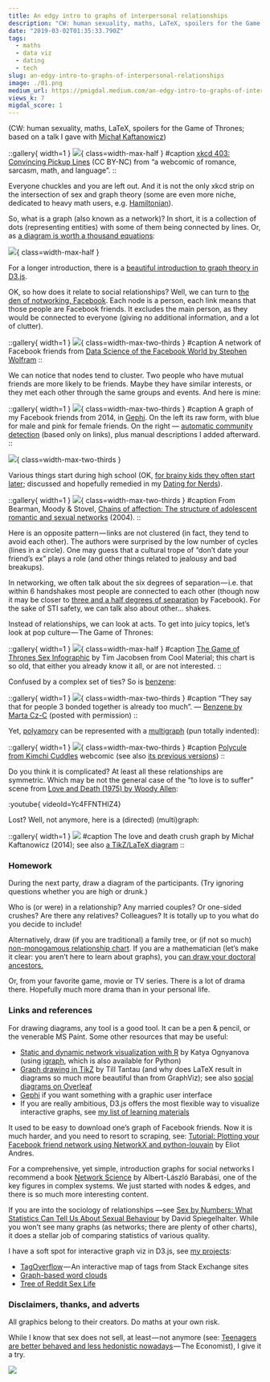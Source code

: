 ```yaml
---
title: An edgy intro to graphs of interpersonal relationships
description: "CW: human sexuality, maths, LaTeX, spoilers for the Game of Thrones"
date: "2019-03-02T01:35:33.790Z"
tags:
  - maths
  - data viz
  - dating
  - tech
slug: an-edgy-intro-to-graphs-of-interpersonal-relationships
image: ./01.png
medium_url: https://pmigdal.medium.com/an-edgy-intro-to-graphs-of-interpersonal-relationships-ba26fa415f29
views_k: 7
migdal_score: 1
---
```


(CW: human sexuality, maths, LaTeX, spoilers for the Game of Thrones; based on a talk I gave with [Michał Kaftanowicz](https://kaftanowicz.com/))

::gallery{ width=1 }
![](./00.png){ class=width-max-half }
#caption
[xkcd 403: Convincing Pickup Lines](https://xkcd.com/403/) (CC BY-NC) from “a webcomic of romance, sarcasm, math, and language”.
::

Everyone chuckles and you are left out. And it is not the only xkcd strip on the intersection of sex and graph theory (some are even more niche, dedicated to heavy math users, e.g. [Hamiltonian](https://xkcd.com/230/)).

So, what is a graph (also known as a network)? In short, it is a collection of dots (representing entities) with some of them being connected by lines. Or, as [a diagram is worth a thousand equations](https://p.migdal.pl/blog/2018/09/simple-diagrams-deep-learning):

![](./01.png){ class=width-max-half }

For a longer introduction, there is a [beautiful introduction to graph theory in D3.js](https://mrpandey.github.io/d3graphTheory/index.html).

OK, so how does it relate to social relationships? Well, we can turn to [the den of notworking, Facebook](http://phdcomics.com/comics/archive.php?comicid=877). Each node is a person, each link means that those people are Facebook friends. It excludes the main person, as they would be connected to everyone (giving no additional information, and a lot of clutter).

::gallery{ width=1 }
![](./02.png){ class=width-max-two-thirds }
#caption
A network of Facebook friends from [Data Science of the Facebook World by Stephen Wolfram](https://blog.stephenwolfram.com/2013/04/data-science-of-the-facebook-world/)
::

We can notice that nodes tend to cluster. Two people who have mutual friends are more likely to be friends. Maybe they have similar interests, or they met each other through the same groups and events. And here is mine:

::gallery{ width=1 }
![](./03.jpg){ class=width-max-two-thirds }
#caption
A graph of my Facebook friends from 2014, in [Gephi](https://gephi.org/). On the left its raw form, with blue for male and pink for female friends. On the right — [automatic community detection](http://digitalinterface.blogspot.com/2013/05/community-detection-in-graphs.html) (based only on links), plus manual descriptions I added afterward.
::

![](./04.jpg){ class=width-max-two-thirds }

Various things start during high school (OK, [for brainy kids they often start later](https://www.gnxp.com/blog/2007/04/intercourse-and-intelligence.php); discussed and hopefully remedied in my [Dating for Nerds](https://p.migdal.pl/blog/2017/07/dating-for-nerds/)).

::gallery{ width=1 }
![](./05.jpeg){ class=width-max-two-thirds }
#caption
From Bearman, Moody & Stovel, [Chains of affection: The structure of adolescent romantic and sexual networks](https://www.journals.uchicago.edu/doi/abs/10.1086/386272) (2004).
::

Here is an opposite pattern — links are not clustered (in fact, they tend to avoid each other). The authors were surprised by the low number of cycles (lines in a circle). One may guess that a cultural trope of “don’t date your friend’s ex” plays a role (and other things related to jealousy and bad breakups).

In networking, we often talk about the six degrees of separation — i.e. that within 6 handshakes most people are connected to each other (though now it may be closer to [three and a half degrees of separation](https://research.fb.com/three-and-a-half-degrees-of-separation/) by Facebook). For the sake of STI safety, we can talk also about other… shakes.

Instead of relationships, we can look at acts. To get into juicy topics, let’s look at pop culture — The Game of Thrones:

::gallery{ width=1 }
![](./06.jpeg){ class=width-max-half }
#caption
[The Game of Thrones Sex Infographic](https://coolmaterial.com/feature/heres-all-the-sex-from-game-of-thrones-in-an-infographic/) by Tim Jacobsen from Cool Material; this chart is so old, that either you already know it all, or are not interested.
::

Confused by a complex set of ties? So is [benzene](https://en.wikipedia.org/wiki/Benzene):

::gallery{ width=1 }
![](./07.jpeg){ class=width-max-two-thirds }
#caption
“They say that for people 3 bonded together is already too much”. — [Benzene by Marta Cz-C](https://www.deviantart.com/martaczc/art/Benzen-3386137480) (posted with permission)
::

Yet, [polyamory](https://en.wikipedia.org/wiki/Polyamory) can be represented with a [multigraph](https://en.wikipedia.org/wiki/Multigraph) (pun totally indented):

::gallery{ width=1 }
![](./08.jpeg){ class=width-max-two-thirds }
#caption
[Polycule from Kimchi Cuddles](http://kimchicuddles.com/post/134419208455/updated-polycule-and-character-descriptions) webcomic (see also [its previous versions](https://kimchicuddles.fandom.com/wiki/Category:Polycule_Diagrams))
::

Do you think it is complicated? At least all these relationships are symmetric. Which may be not the general case of the “to love is to suffer” scene from [Love and Death (1975) by Woody Allen](https://en.wikipedia.org/wiki/Love_and_Death):

:youtube{ videoId=Yc4FFNTHIZ4}

Lost? Well, not anymore, here is a (directed) (multi)graph:

::gallery{ width=1 }
![](./09.png)
#caption
The love and death crush graph by Michał Kaftanowicz (2014); see also [a TikZ/LaTeX diagram](https://www.overleaf.com/read/srqwxhmxsxbd)
::

### Homework

During the next party, draw a diagram of the participants. (Try ignoring questions whether you are high or drunk.)

Who is (or were) in a relationship? Any married couples? Or one-sided crushes? Are there any relatives? Colleagues? It is totally up to you what do you decide to include!

Alternatively, draw (if you are traditional) a family tree, or (if not so much) [non-monogamous relationship chart](https://www.reddit.com/r/polyamory/comments/2dmvx2/i_really_like_relationship_diagrams_lets_share/). If you are a mathematician (let’s make it clear: you aren’t here to learn about graphs), you [can draw your doctoral ancestors.](https://github.com/davidalber/geneagrapher)

Or, from your favorite game, movie or TV series. There is a lot of drama there. Hopefully much more drama than in your personal life.

### Links and references

For drawing diagrams, any tool is a good tool. It can be a pen & pencil, or the venerable MS Paint. Some other resources that may be useful:

- [Static and dynamic network visualization with R](http://kateto.net/network-visualization) by Katya Ognyanova (using [igraph](https://igraph.org/), which is also available for Python)
- [Graph drawing in TikZ](http://www.tcs.uni-luebeck.de/downloads/mitarbeiter/tantau/2012-gd-presentation.pdf) by Till Tantau (and why does LaTeX result in diagrams so much more beautiful than from GraphViz); see also [social diagrams on Overleaf](https://www.overleaf.com/read/srqwxhmxsxbd)
- [Gephi](https://gephi.org/) if you want something with a graphic user interface
- If you are really ambitious, D3.js offers the most flexible way to visualize interactive graphs, see [my list of learning materials](http://p.migdal.pl/2016/02/09/d3js-icm-kfnrd.html)

It used to be easy to download one’s graph of Facebook friends. Now it is much harder, and you need to resort to scraping, see: [Tutorial: Plotting your Facebook friend network using NetworkX and python-louvain](https://ndres.me/post/friend-graph-tutorial/) by Eliot Andres.

For a comprehensive, yet simple, introduction graphs for social networks I recommend a book [Network Science](http://networksciencebook.com/) by Albert-László Barabási, one of the key figures in complex systems. We just started with nodes & edges, and there is so much more interesting content.

If you are into the sociology of relationships —see [Sex by Numbers: What Statistics Can Tell Us About Sexual Behaviour](https://www.goodreads.com/book/show/25266687-sex-by-numbers) by David Spiegelhalter. While you won’t see many graphs (as networks; there are plenty of other charts), it does a stellar job of comparing statistics of various quality.

I have a soft spot for interactive graph viz in D3.js, see [my projects](http://p.migdal.pl/projects/):

- [TagOverflow](https://github.com/stared/tagoverflow) — An interactive map of tags from Stack Exchange sites
- [Graph-based word clouds](https://github.com/stared/nalogi-viz)
- [Tree of Reddit Sex Life](https://observablehq.com/@stared/tree-of-reddit-sex-life)

### Disclaimers, thanks, and adverts

All graphics belong to their creators. Do maths at your own risk.

While I know that sex does not sell, at least — not anymore (see: [Teenagers are better behaved and less hedonistic nowadays](https://www.economist.com/international/2018/01/10/teenagers-are-better-behaved-and-less-hedonistic-nowadays) — The Economist), I give it a try.

![](./10.png)
